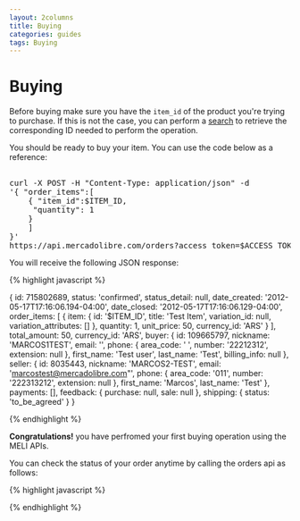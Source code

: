 ```yaml
---
layout: 2columns
title: Buying 
categories: guides
tags: Buying
---
```


# Buying

Before buying make sure you have the `item_id` of the product you're trying to purchase. If this is not the case, you can perform a [search](/search) to retrieve the corresponding ID needed to perform the operation.

You should be ready to buy your item. You can use the code below as a reference:


<pre class="terminal">

curl -X POST -H "Content-Type: application/json" -d
'{ "order_items":[
	{ "item_id":$ITEM_ID,
	 "quantity": 1
	}
	] 
}'
https://api.mercadolibre.com/orders?access_token=$ACCESS_TOKEN  
</pre>

You will receive the following JSON response:



{% highlight javascript %}

{ id: 715802689,
  status: 'confirmed',
  status_detail: null,
  date_created: '2012-05-17T17:16:06.194-04:00',
  date_closed: '2012-05-17T17:16:06.129-04:00',
  order_items: 
   [ { item: 
        { id: '$ITEM_ID',
          title: 'Test Item',
          variation_id: null,
          variation_attributes: [] },
       quantity: 1,
       unit_price: 50,
       currency_id: 'ARS' } ],
  total_amount: 50,
  currency_id: 'ARS',
  buyer: 
   { id: 109665797,
     nickname: 'MARCOS1TEST',
     email: '',
     phone: 
      { area_code: ' ',
        number: '22212312',
        extension: null },
     first_name: 'Test user',
     last_name: 'Test',
     billing_info: null },
  seller: 
   { id: 8035443,
     nickname: 'MARCOS2-TEST',
     email: 'marcostest@mercadolibre.com"',
     phone: 
      { area_code: '011',
        number: '222313212',
        extension: null },
     first_name: 'Marcos',
     last_name: 'Test' },
  payments: [],
  feedback: { purchase: null, sale: null },
  shipping: { status: 'to_be_agreed' } }

{% endhighlight %}

**Congratulations!** you have perfromed your first buying operation using the MELI APIs.    

You can check the status of your order anytime by calling the orders api as follows:

{% highlight javascript %}





{% endhighlight %}
